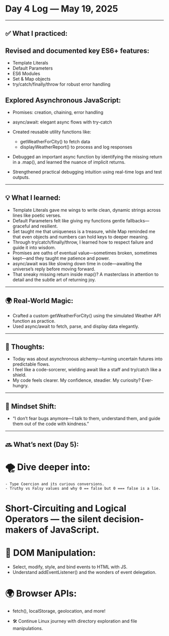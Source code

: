# Day 4 Log — May 19, 2025

---

## ✅ What I practiced:

## Revised and documented key ES6+ features:

- Template Literals
- Default Parameters
- ES6 Modules
- Set & Map objects
- try/catch/finally/throw for robust error handling

## Explored Asynchronous JavaScript:

- Promises: creation, chaining, error handling
- async/await: elegant async flows with try-catch
- Created reusable utility functions like:
  - getWeatherForCity() to fetch data
  - displayWeatherReport() to process and log responses
- Debugged an important async function by identifying the missing return in a .map(), and learned the nuance of implicit returns.

- Strengthened practical debugging intuition using real-time logs and test outputs.

---

## 💡 What I learned:

- Template Literals gave me wings to write clean, dynamic strings across lines like poetic verses.
- Default Parameters felt like giving my functions gentle fallbacks—graceful and resilient.
- Set taught me that uniqueness is a treasure, while Map reminded me that even objects and numbers can hold keys to deeper meaning.
- Through try/catch/finally/throw, I learned how to respect failure and guide it into wisdom.
- Promises are oaths of eventual value—sometimes broken, sometimes kept—and they taught me patience and power.
- async/await was like slowing down time in code—awaiting the universe’s reply before moving forward.
- That sneaky missing return inside map()? A masterclass in attention to detail and the subtle art of returning joy.

---

## 🌍 Real-World Magic:

- Crafted a custom getWeatherForCity() using the simulated Weather API function as practice.
- Used async/await to fetch, parse, and display data elegantly.

---

## 💭 Thoughts:

- Today was about asynchronous alchemy—turning uncertain futures into predictable flows.
- I feel like a code-sorcerer, wielding await like a staff and try/catch like a shield.
- My code feels clearer. My confidence, steadier. My curiosity? Ever-hungry.

---

## 🧠 Mindset Shift:

- “I don’t fear bugs anymore—I talk to them, understand them, and guide them out of the code with kindness.”

---

## 🔜 What’s next (Day 5):

# 🌪️ Dive deeper into:

    - Type Coercion and its curious conversions.
    - Truthy vs Falsy values and why 0 == false but 0 === false is a lie.

# Short-Circuiting and Logical Operators — the silent decision-makers of JavaScript.

# 🧱 DOM Manipulation:

- Select, modify, style, and bind events to HTML with JS.
- Understand addEventListener() and the wonders of event delegation.

# 🌍 Browser APIs:

- fetch(), localStorage, geolocation, and more!

- 🛠️ Continue Linux journey with directory exploration and file manipulations.
